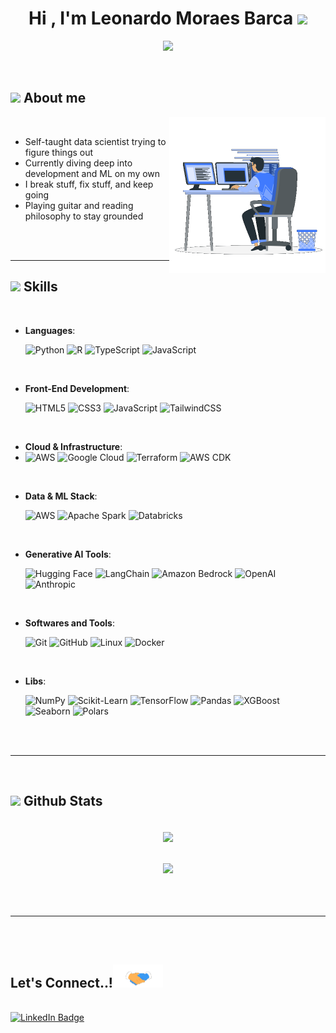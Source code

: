 
<h1 align="center"><b>Hi , I'm Leonardo Moraes Barca </b><img src="https://media.giphy.com/media/hvRJCLFzcasrR4ia7z/giphy.gif" width="35"></h1>
<!--  -->
<p align="center">
  <a href="https://github.com/DenverCoder1/readme-typing-svg">
  <img src="https://readme-typing-svg.herokuapp.com?font=Time+New+Roman&color=00FFFF&size=25&center=true&vCenter=true&width=600&height=100&lines=Hello,+World!+🌎;Data+Scientist+%7C+ML+Engineer+;Cloud+Specialist+%7C+AWS+Partner;Machine+Learning+and+AI+Enthusiast;Always+learning+something+new+🚀;Lover+of+truth+and+discipline+🧠❤️">
</a>
</p>


<br>

	
## <picture><img src = "[https://github.com/0xAbdulKhalid/0xAbdulKhalid/raw/main/assets/mdImages/about_me.gif](https://giphy.com/gifs/reaction-mood-1O2BRZcDgIfDsKMTbG)" width = 50px></picture> **About me**

<picture> <img align="right" src="https://github.com/0xAbdulKhalid/0xAbdulKhalid/raw/main/assets/mdImages/Right_Side.gif" width = 250px></picture>

<br>

- Self-taught data scientist trying to figure things out  
- Currently diving deep into development and ML on my own  
- I break stuff, fix stuff, and keep going  
- Playing guitar and reading philosophy to stay grounded  

<br><br>

---

## <img src="https://media2.giphy.com/media/QssGEmpkyEOhBCb7e1/giphy.gif?cid=ecf05e47a0n3gi1bfqntqmob8g9aid1oyj2wr3ds3mg700bl&rid=giphy.gif" width ="25"><b> Skills</b>
<br>

<p align="center">

- **Languages**:
    
  ![Python](https://img.shields.io/badge/Python-3776AB?style=for-the-badge&logo=python&logoColor=white)
  ![R](https://img.shields.io/badge/R-276DC3?style=for-the-badge&logo=r&logoColor=white)
  ![TypeScript](https://img.shields.io/badge/TypeScript-3178C6?style=for-the-badge&logo=typescript&logoColor=white)
  ![JavaScript](https://img.shields.io/badge/JavaScript-F7DF1E?style=for-the-badge&logo=javascript&logoColor=black)

<br>   
    
- **Front-End Development**:

  ![HTML5](https://img.shields.io/badge/HTML5%20-%23E34F26.svg?style=for-the-badge&logo=html5&logoColor=white)
  ![CSS3](https://img.shields.io/badge/CSS%20-%231572B6.svg?style=for-the-badge&logo=css3&logoColor=white)
  ![JavaScript](https://img.shields.io/badge/JavaScript%20-%23F7DF1E.svg?style=for-the-badge&logo=javascript&logoColor=black)
  ![TailwindCSS](https://img.shields.io/badge/Tailwind_CSS-38B2AC?style=for-the-badge&logo=tailwind-css&logoColor=white)

<br>

- **Cloud & Infrastructure**:
- 
  ![AWS](https://img.shields.io/badge/AWS-232F3E?style=for-the-badge&logo=amazon-aws&logoColor=white)
  ![Google Cloud](https://img.shields.io/badge/Google_Cloud-4285F4?style=for-the-badge&logo=googlecloud&logoColor=white)
  ![Terraform](https://img.shields.io/badge/Terraform-623CE4?style=for-the-badge&logo=terraform&logoColor=white)
  ![AWS CDK](https://img.shields.io/badge/AWS_CDK-232F3E?style=for-the-badge&logo=amazonaws&logoColor=white)

<br>

- **Data & ML Stack**:

  ![AWS](https://img.shields.io/badge/AWS-232F3E?style=for-the-badge&logo=amazon-aws&logoColor=white)
  ![Apache Spark](https://img.shields.io/badge/Apache_Spark-E25A1C?style=for-the-badge&logo=apachespark&logoColor=white)
  ![Databricks](https://img.shields.io/badge/Databricks-F80018?style=for-the-badge&logo=databricks&logoColor=white)

<br>

- **Generative AI Tools**:

  ![Hugging Face](https://img.shields.io/badge/Hugging%20Face-FFD21F?style=for-the-badge&logo=huggingface&logoColor=black)
  ![LangChain](https://img.shields.io/badge/LangChain-000000?style=for-the-badge&logo=langchain&logoColor=white)
  ![Amazon Bedrock](https://img.shields.io/badge/Amazon_Bedrock-232F3E?style=for-the-badge&logo=amazonaws&logoColor=white)
  ![OpenAI](https://img.shields.io/badge/OpenAI-412991?style=for-the-badge&logo=openai&logoColor=white)
  ![Anthropic](https://img.shields.io/badge/Anthropic-000000?style=for-the-badge&logo=anthropic&logoColor=white)

<br>

- **Softwares and Tools**:

  ![Git](https://img.shields.io/badge/git-%23F05033.svg?style=for-the-badge&logo=git&logoColor=white)
  ![GitHub](https://img.shields.io/badge/github-%23121011.svg?style=for-the-badge&logo=github&logoColor=white)
  ![Linux](https://img.shields.io/badge/Linux-FCC624?style=for-the-badge&logo=linux&logoColor=black)
  ![Docker](https://img.shields.io/badge/Docker-2496ED?style=for-the-badge&logo=docker&logoColor=white)

<br>

- **Libs**:

  ![NumPy](https://img.shields.io/badge/NumPy-013243?style=for-the-badge&logo=numpy&logoColor=white)
  ![Scikit-Learn](https://img.shields.io/badge/Scikit--Learn-F7931E?style=for-the-badge&logo=scikit-learn&logoColor=white) 
  ![TensorFlow](https://img.shields.io/badge/TensorFlow-FF6F00?style=for-the-badge&logo=tensorflow&logoColor=white)
  ![Pandas](https://img.shields.io/badge/Pandas-150458?style=for-the-badge&logo=pandas&logoColor=white)
  ![XGBoost](https://img.shields.io/badge/XGBoost-007ACC?style=for-the-badge&logo=github&logoColor=white)
  ![Seaborn](https://img.shields.io/badge/Seaborn-9BA1C6?style=for-the-badge&logo=python&logoColor=white)
  ![Polars](https://img.shields.io/badge/Polars-3178C6?style=for-the-badge&logo=polars&logoColor=white)


</p>

<br>
<br>

-----

<br>


## <img src="https://media.giphy.com/media/iY8CRBdQXODJSCERIr/giphy.gif" width="35"><b> Github Stats </b>
<br>

<div align="center">
  <a href="https://github.com/LeonardoMBarca">
    <img align="center" src="https://github-profile-summary-cards.vercel.app/api/cards/profile-details?username=LeonardoMBarca&theme=tokyonight" />
  </a>
  <br/>
  <br/>
  <br/>
  <img src="https://github-readme-stats.vercel.app/api/top-langs/?username=LeonardoMBarca&layout=compact&theme=tokyonight&hide_border=true" />
</div>

<br>
<br>
<br>

-----

<br>
<br>

## <b> Let's Connect..!</b><img src="https://github.com/0xAbdulKhalid/0xAbdulKhalid/raw/main/assets/mdImages/handshake.gif" width ="80">
<br>

<a href="https://www.linkedin.com/in/leonardo-barca-406813282/" target="_blank">
  <img src="https://img.shields.io/badge/LinkedIn-Leonardo%20Moraes%20Barca-0A66C2?style=for-the-badge&logo=linkedin&logoColor=white" alt="LinkedIn Badge" />
</a>
<br>
	
</ul>
</div>
